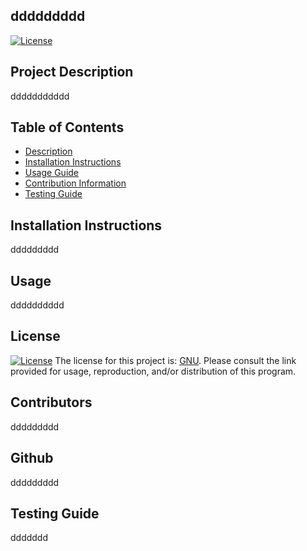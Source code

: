 ## ddddddddd
  [![License](https://img.shields.io/badge/License-GNU-lightgrey)](https://www.gnu.org/licenses/licenses.en.html)
  ## Project Description
  ddddddddddd
  ## Table of Contents
  - [Description](#description)
  - [Installation Instructions](#installation)
  - [Usage Guide](#usage)
  - [Contribution Information](#contribution)
  - [Testing Guide](#testing)
  ## Installation Instructions
  ddddddddd
  ## Usage
  dddddddddd
  
  ## License
  [![License](https://img.shields.io/badge/License-GNU-lightgrey)](https://www.gnu.org/licenses/licenses.en.html)
  The license for this project is: [GNU](https://www.gnu.org/licenses/licenses.en.html). Please consult the link provided for usage, reproduction, and/or distribution of this program.
  ## Contributors
  ddddddddd
  ## Github
  ddddddddd
  ## Testing Guide
  ddddddd